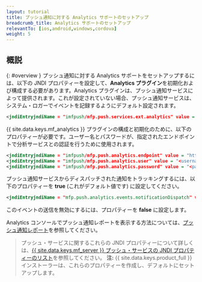 ```yaml
---
layout: tutorial
title: プッシュ通知に対する Analytics サポートのセットアップ
breadcrumb_title: Analytics サポートのセットアップ
relevantTo: [ios,android,windows,cordova]
weight: 5
---
```

<!-- NLS_CHARSET=UTF-8 -->
## 概説
{: #overview }
プッシュ通知に対する Analytics サポートをセットアップするには、以下の JNDI プロパティーを設定して、**Analytics プラグイン**を初期化および構成する必要があります。Analytics プラグインは、プッシュ通知サービスによって提供されます。これが設定されていない場合、プッシュ通知サービスは、システム・ロガーでイベントを記録するようにデフォルト設定されます。

```xml
<jndiEntryjndiName = "imfpush/mfp.push.services.ext.analytics" value = "com.ibm.mfp.push.server.analytics.plugin.AnalyticsPlugin"/>
```

{{ site.data.keys.mf_analytics }} プラグインの構成と初期化のために、以下のプロパティーが必要です。ユーザー名とパスワードが、指定されたエンドポイントで分析サービスとの認証を行うために使用されます。

```xml
<jndiEntryjndiName = "imfpush/mfp.push.analytics.endpoint" value = "http://<mfpserver:port>/analytics-service/rest/data"/>
<jndiEntryjndiName = "imfpush/mfp.push.analytics.user" value = "<username>"/>  
<jndiEntryjndiName = "imfpush/mfp.push.analytics.password" value = "<password>"/>
```

<!--
Push is meant to send two types of analytics events to the Analytics service. These are:

* Subscriptions/Un-subscriptions: To track the subscriptions to notifications.
* Push notifications: To track the push notifications dispatched out of the push notification service.

14/11/2016 only push notifications show up in reports, so we are removing any mention of the other events in the meantime, until there is a way to report on the other events.
-->

プッシュ通知サービスからディスパッチされた通知をトラッキングするには、以下のプロパティーを **true** (これがデフォルト値です) に設定してください。

<!--
<jndiEntryjndiName = "imfpush/mfp.push.analytics.events.tagSubscribe" value = "true"/>
<jndiEntryjndiName = "imfpush/mfp.push.analytics.events.tagUnSubscribe" value = "true"/>
-->

```xml
<jndiEntryjndiName = "mfp.push.analytics.events.notificationDispatch" value = "true"/>
```

このイベントの送信を無効にするには、プロパティーを **false** に設定します。

Analytics コンソールでプッシュ通知レポートを表示する方法については、[プッシュ通知レポート](../../analytics/console/push-notifications/)を参照してください。

> プッシュ・サービスに関するこれらの JNDI プロパティーについて詳しくは、[{{ site.data.keys.mf_server }} プッシュ・サービスの JNDI プロパティーのリスト](../../installation-configuration/production/server-configuration/#list-of-jndi-properties-for-mobilefirst-server-push-service)を参照してください。
> **注:** {{ site.data.keys.product_full }} インストーラーは、これらのプロパティーを作成し、デフォルトにセットアップします。
